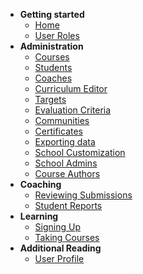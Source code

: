 - **Getting started**
  - [Home](/)
  - [User Roles](/user_roles.md)
- **Administration**
  - [Courses](/courses.md)
  - [Students](/students.md)
  - [Coaches](/coaches.md)
  - [Curriculum Editor](/curriculum_editor.md)
  - [Targets](targets.md)
  - [Evaluation Criteria](evaluation_criteria.md)
  - [Communities](/communities.md)
  - [Certificates](/certificates.md)
  - [Exporting data](/exporting_data.md)
  - [School Customization](/school_customization.md)
  - [School Admins](/school_admins.md)
  - [Course Authors](/course_authors.md)
- **Coaching**
  - [Reviewing Submissions](/reviewing_submissions.md)
  - [Student Reports](/student_reports.md)
- **Learning**
  - [Signing Up](/signing_up.md)
  - [Taking Courses](/taking_courses.md)
- **Additional Reading**
  - [User Profile](/user_profile.md)
